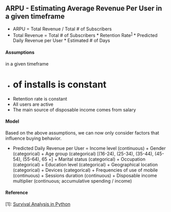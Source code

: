 ## ARPU - Estimating Average Revenue Per User in a given timeframe
- ARPU = Total Revenue / Total # of Subscribers
- Total Revenue = Total # of Subscribers * Retention Rate<sup>[1](#myfootnote1)</sup> * Predicted Daily Revenue per User * Estimated # of Days

#### Assumptions
in a given timeframe
- # of installs is constant
- Retention rate is constant
- All users are active
- The main source of disposable income comes from salary
 
 
#### Model
Based on the above assumptions, we can now only consider factors that influence buying behavior.
- Predicted Daily Revenue per User = Income level (continuous) + Gender (categorical) + Age group (categorical) [(16-24),
(25-34), (35-44), (45-54), (55-64), 65 +] + Marital status (categorical) + Occupation (categorical) + Education level (categorical) + Geographical location (categorical) + Devices (categorical) + Frequencies of use of mobile (continuous) + Sessions duration (continuous) + Disposable income multiplier (continuous; accumulative spending / income)


#### Reference
<a name="myfootnote1">[1]</a>: [Survival Analysis in Python](https://github.com/CamDavidsonPilon/lifelines)
